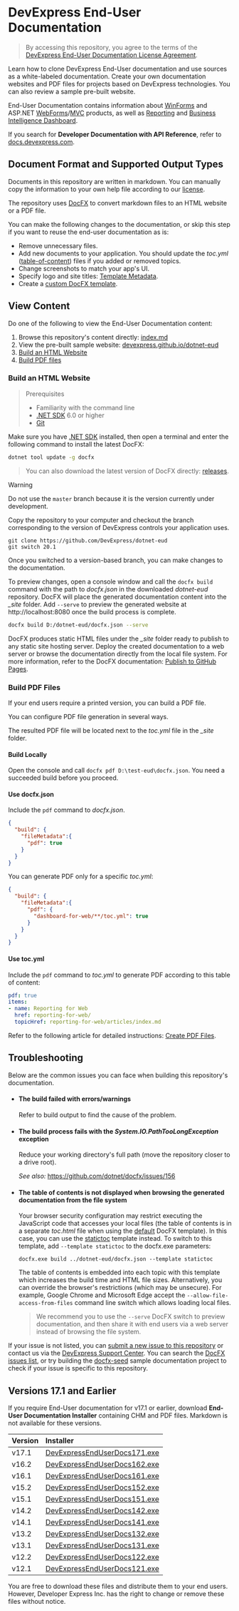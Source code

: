 # DevExpress End-User Documentation

> By accessing this repository, you agree to the terms of the [DevExpress End-User Documentation License Agreement](LICENSE.md).

Learn how to clone DevExpress End-User documentation and use sources as a white-labeled documentation. Create your own documentation websites and PDF files for projects based on DevExpress technologies. You can also review a sample pre-built website.

End-User Documentation contains information about [WinForms](https://www.devexpress.com/products/net/controls/winforms/) and ASP.NET [WebForms](https://www.devexpress.com/products/net/controls/asp/)/[MVC](https://www.devexpress.com/products/net/controls/asp/mvc/) products, as well as [Reporting](https://www.devexpress.com/subscriptions/reporting/) and [Business Intelligence Dashboard](https://www.devexpress.com/products/net/dashboard/).

If you search for **Developer Documentation with API Reference**, refer to [docs.devexpress.com](https://docs.devexpress.com).


## Document Format and Supported Output Types
Documents in this repository are written in markdown. You can manually copy the information to your own help file according to our [license](LICENSE.md).

The repository uses [DocFX](https://dotnet.github.io/docfx/) to convert markdown files to an HTML website or a PDF file.

You can make the following changes to the documentation, or skip this step if you want to reuse the end-user documentation as is:
   
- Remove unnecessary files.
- Add new documents to your application. You should update the *toc.yml* ([table-of-content](https://dotnet.github.io/docfx/docs/table-of-contents.html)) files if you added or removed topics.
- Change screenshots to match your app's UI.
- Specify logo and site titles: [Template Metadata](https://dotnet.github.io/docfx/docs/template.html#template-metadata).
- Create a [custom DocFX template](https://dotnet.github.io/docfx/tutorial/howto_create_custom_template.html).

## View Content
Do one of the following to view the End-User Documentation content:

1. Browse this repository's content directly: [index.md](index.md)
1. View the pre-built sample website: [devexpress.github.io/dotnet-eud](https://devexpress.github.io/dotnet-eud/)
1. [Build an HTML Website](#build-an-html-website)
1. [Build PDF files](#build-pdf-files)

### Build an HTML Website

> Prerequisites
> - Familiarity with the command line
> - [.NET SDK](https://dotnet.microsoft.com/en-us/download) 6.0 or higher
> - [Git](https://git-scm.com/)

Make sure you have [.NET SDK](https://dotnet.microsoft.com/en-us/download) installed, then open a terminal and enter the following command to install the latest DocFX:

```bash
dotnet tool update -g docfx
```

> You can also download the latest version of DocFX directly: [releases](https://github.com/dotnet/docfx/releases).

> [!Warning]
> Do not use the `master` branch because it is the version currently under development.

Copy the repository to your computer and checkout the branch corresponding to the version of DevExpress controls your application uses. 

```
git clone https://github.com/DevExpress/dotnet-eud
git switch 20.1
```

Once you switched to a version-based branch, you can make changes to the documentation.

To preview changes, open a console window and call the `docfx build` command with the path to *docfx.json* in the downloaded _dotnet-eud_ repository. DocFX will place the generated documentation content into the *\_site* folder. Add `--serve` to preview the generated website at http://localhost:8080 once the build process is complete. 

```bash
docfx build D:/dotnet-eud/docfx.json --serve
```
DocFX produces static HTML files under the *_site* folder ready to publish to any static site hosting server. Deploy the created documentation to a web server or browse the documentation directly from the local file system. For more information, refer to the DocFX documentation: [Publish to GitHub Pages](https://dotnet.github.io/docfx/index.html#publish-to-github-pages).

### Build PDF Files
If your end users require a printed version, you can build a PDF file.

You can configure PDF file generation in several ways.

The resulted PDF file will be located next to the *toc.yml* file in the *_site* folder.

#### Build Locally

Open the console and call  `docfx pdf D:\test-eud\docfx.json`. You need a succeeded build before you proceed.

#### Use docfx.json

Include the `pdf` command to _docfx.json_. 

```json
{
  "build": {
    "fileMetadata":{
      "pdf": true
    }
  }
}
```

You can generate PDF only for a specific _toc.yml_:
  
```json
{
  "build": {
    "fileMetadata":{
      "pdf": {
        "dashboard-for-web/**/toc.yml": true
      }
    }
  }
}
```

#### Use toc.yml

Include the `pdf` command to _toc.yml_ to generate PDF according to this table of content: 

```yaml
pdf: true
items:
- name: Reporting for Web
  href: reporting-for-web/
  topicHref: reporting-for-web/articles/index.md
```

Refer to the following article for detailed instructions: [Create PDF Files](https://dotnet.github.io/docfx/docs/pdf.html).


## Troubleshooting

Below are the common issues you can face when building this repository's documentation. 

* #### The build failed with errors/warnings

  Refer to build output to find the cause of the problem.

* #### The build process fails with the *System.IO.PathTooLongException* exception
  Reduce your working directory's full path (move the repository closer to a drive root).

  *See also:* https://github.com/dotnet/docfx/issues/156
  
* #### The table of contents is not displayed when browsing the generated documentation from the file system
  Your browser security configuration may restrict executing the JavaScript code that accesses your local files (the table of contents is in a separate *toc.html* file when using the [default](https://github.com/dotnet/docfx/tree/dev/src/docfx.website.themes/default) DocFX template). In this case, you can use the [statictoc](https://github.com/dotnet/docfx/tree/dev/src/docfx.website.themes/statictoc) template instead. To switch to this template, add `--template statictoc` to the docfx.exe parameters:
    ```
    docfx.exe build ../dotnet-eud/docfx.json --template statictoc
    ```
  The table of contents is embedded into each topic with this template which increases the build time and HTML file sizes. Alternatively, you can override the browser's restrictions (which may be unsecure). For example, Google Chrome and Microsoft Edge accept the `--allow-file-access-from-files` command line switch which allows loading local files.
  
  > We recommend you to use the `--serve` DocFX switch to preview documentation, and then share it with end users via a web server instead of browsing the file system.

If your issue is not listed, you can [submit a new issue to this repository](https://github.com/DevExpress/dotnet-eud/issues/new) or contact us via the [DevExpress Support Center](https://supportcenter.devexpress.com/ticket/create). You can search the [DocFX issues list](https://github.com/dotnet/docfx/issues), or try building the [docfx-seed](https://github.com/docascode/docfx-seed) sample documentation project to check if your issue is specific to this repository.

## Versions 17.1 and Earlier

If you require End-User documentation for v17.1 or earlier, download **End-User Documentation Installer** containing CHM and PDF files. Markdown is not available for these versions. 

| Version | Installer                                                                                      |
|:--------|:-----------------------------------------------------------------------------------------------|
| v17.1   | [DevExpressEndUserDocs171.exe](https://go.devexpress.com/Documentation_EUD_17_1.aspx "127 Mb") |
| v16.2   | [DevExpressEndUserDocs162.exe](https://go.devexpress.com/Documentation_EUD_16_2.aspx "128 Mb") |
| v16.1   | [DevExpressEndUserDocs161.exe](https://go.devexpress.com/Documentation_EUD_16_1.aspx "109 Mb") |
| v15.2   | [DevExpressEndUserDocs152.exe](https://go.devexpress.com/Documentation_EUD_15_2.aspx "96 Mb")  |
| v15.1   | [DevExpressEndUserDocs151.exe](https://go.devexpress.com/Documentation_EUD_15_1.aspx "84 Mb")  |
| v14.2   | [DevExpressEndUserDocs142.exe](https://go.devexpress.com/Documentation_EUD_14_2.aspx "75 Mb")  |
| v14.1   | [DevExpressEndUserDocs141.exe](https://go.devexpress.com/Documentation_EUD_14_1.aspx "73 Mb")  |
| v13.2   | [DevExpressEndUserDocs132.exe](https://go.devexpress.com/Documentation_EUD_13_2.aspx "61 Mb")  |
| v13.1   | [DevExpressEndUserDocs131.exe](https://go.devexpress.com/Documentation_EUD_13_1.aspx "35 Mb")  |
| v12.2   | [DevExpressEndUserDocs122.exe](https://go.devexpress.com/Documentation_EUD_12_2.aspx "35 Mb")  |
| v12.1   | [DevExpressEndUserDocs121.exe](https://go.devexpress.com/Documentation_EUD_12_1.aspx "35 Mb")  |

You are free to download these files and distribute them to your end users. However, Developer Express Inc. has the right to change or remove these files without notice.
